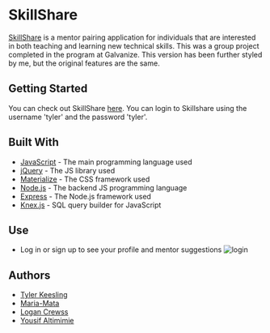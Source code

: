 # SkillShare

[SkillShare](https://skillshare.surge.sh) is a mentor pairing application for individuals that are interested in both teaching and learning new technical skills. This was a group project completed in the program at Galvanize. This version has been further styled by me, but the original features are the same.

## Getting Started

You can check out SkillShare [here](https://skillshare.surge.sh). You can login to Skillshare using the username 'tyler' and the password 'tyler'.

## Built With

* [JavaScript](https://www.javascript.com/) - The main programming language used
* [jQuery](https://jquery.com/) - The JS library used
* [Materialize](http://materializecss.com/) - The CSS framework used
* [Node.js](https://nodejs.org/en/) - The backend JS programming language
* [Express](https://expressjs.com/) - The Node.js framework used
* [Knex.js](http://knexjs.org/) - SQL query builder for JavaScript

## Use

* Log in or sign up to see your profile and mentor suggestions
![login](/assets/LoginAndEdit.gif)

## Authors

* [Tyler Keesling](https://github.com/tylerkeesling)
* [Maria-Mata](https://github.com/maria-mata)
* [Logan Crewss](https://github.com/lcrewss)
* [Yousif Altimimie](https://github.com/yousif83)
